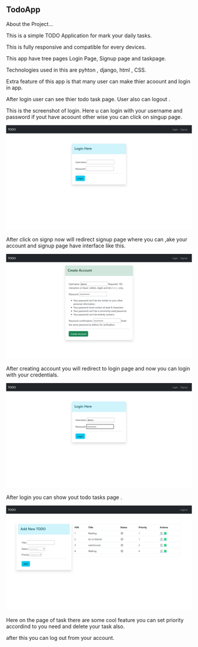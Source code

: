 ## TodoApp


About the Project... 

This is a simple TODO Application for mark your daily tasks.

This is fully responsive and compatible for every devices.

This app have tree pages Login Page, Signup page and taskpage.

Technologies used in this are pyhton , django, html , CSS.

Extra feature of this app is that many user can make thier acoount and login in app.

After login user can see thier todo task page. User also can logout .







This is the screenshot of login. Here u can login with your username  and password if yout have acoount other wise you can click on singup page.

![Login](https://github.com/rPankaj05/TodoApp/blob/master/Screenshots/Screenshot%20(68).png)


After click on signp now will redirect signup page where you can ,ake your account and signup page have interface like this. 


![SignUp](https://github.com/rPankaj05/TodoApp/blob/master/Screenshots/Screenshot%20(69).png)



After creating account you will redirect to login page and now you can login with your credentials.

![Login](https://github.com/rPankaj05/TodoApp/blob/master/Screenshots/Screenshot%20(70).png)


After login you can show yout todo tasks page .

![HomePage](https://github.com/rPankaj05/TodoApp/blob/master/Screenshots/Screenshot%20(71).png)

Here on the page of task there are some cool feature you can set priority accordind to you need and delete your task also.

after this you can log out from your account.
